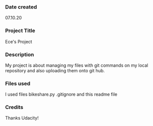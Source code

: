 ### Date created
07.10.20
### Project Title
Ece's Project

### Description
My project is about managing my files with git commands on my local repository and also uploading them onto git hub.

### Files used
I used files bikeshare.py .gitignore and this readme file
### Credits
Thanks Udacity!
